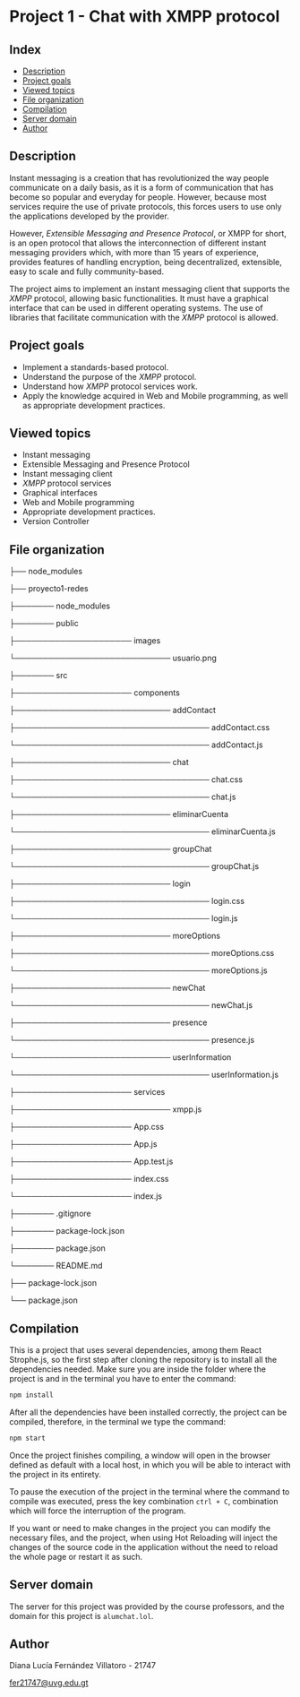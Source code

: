 # Project 1 - Chat with XMPP protocol
## Index
- [Description](https://github.com/FernandezDL/proyecto1-redes?tab=readme-ov-file#description)
- [Project goals](https://github.com/FernandezDL/proyecto1-redes?tab=readme-ov-file#project-goals)
- [Viewed topics](https://github.com/FernandezDL/proyecto1-redes?tab=readme-ov-file#viewed-topics)
- [File organization](https://github.com/FernandezDL/proyecto1-redes?tab=readme-ov-file#file-organization)
- [Compilation](https://github.com/FernandezDL/proyecto1-redes?tab=readme-ov-file#compilation)
- [Server domain](https://github.com/FernandezDL/proyecto1-redes?tab=readme-ov-file#server-domain)
- [Author](https://github.com/FernandezDL/proyecto1-redes?tab=readme-ov-file#author)

  
## Description
Instant messaging is a creation that has revolutionized the way people communicate on a daily basis, as it is a form of communication that has become so popular and everyday for people. However, because most services require the use of private protocols, this forces users to use only the applications developed by the provider.

However, _Extensible Messaging and Presence Protocol_, or XMPP for short, is an open protocol that allows the interconnection of different instant messaging providers which, with more than 15 years of experience, provides features of handling encryption, being decentralized, extensible, easy to scale and fully community-based.

The project aims to implement an instant messaging client that supports the _XMPP_ protocol, allowing basic functionalities. It must have a graphical interface that can be used in different operating systems. The use of libraries that facilitate communication with the _XMPP_ protocol is allowed.

## Project goals
- Implement a standards-based protocol.
- Understand the purpose of the _XMPP_ protocol.
- Understand how _XMPP_ protocol services work.
- Apply the knowledge acquired in Web and Mobile programming, as well as appropriate development practices.

## Viewed topics
- Instant messaging
- Extensible Messaging and Presence Protocol
- Instant messaging client
- _XMPP_ protocol services
- Graphical interfaces
- Web and Mobile programming
- Appropriate development practices.
- Version Controller
  
## File organization
├── node_modules

├── proyecto1-redes

├─────── node_modules

├─────── public

├───────────────────── images

└──────────────────────────── usuario.png

├─────── src

├───────────────────── components

├──────────────────────────── addContact

├─────────────────────────────────── addContact.css

└─────────────────────────────────── addContact.js

├──────────────────────────── chat

├─────────────────────────────────── chat.css

└─────────────────────────────────── chat.js

├──────────────────────────── eliminarCuenta

└─────────────────────────────────── eliminarCuenta.js

├──────────────────────────── groupChat

└─────────────────────────────────── groupChat.js

├──────────────────────────── login

├─────────────────────────────────── login.css

└─────────────────────────────────── login.js

├──────────────────────────── moreOptions

├─────────────────────────────────── moreOptions.css

└─────────────────────────────────── moreOptions.js

├──────────────────────────── newChat

└─────────────────────────────────── newChat.js

├──────────────────────────── presence

└─────────────────────────────────── presence.js

└──────────────────────────── userInformation

└─────────────────────────────────── userInformation.js

├───────────────────── services

├──────────────────────────── xmpp.js

├───────────────────── App.css

├───────────────────── App.js

├───────────────────── App.test.js

├───────────────────── index.css

└───────────────────── index.js

├─────── .gitignore

├─────── package-lock.json

├─────── package.json

└─────── README.md

├── package-lock.json

└── package.json

## Compilation
This is a project that uses several dependencies, among them React Strophe.js, so the first step after cloning the repository is to install all the dependencies needed. Make sure you are inside the folder where the project is and in the terminal you have to enter the command:

```bash
npm install
```

After all the dependencies have been installed correctly, the project can be compiled, therefore, in the terminal we type the command:

```bash
npm start
```

Once the project finishes compiling, a window will open in the browser defined as default with a local host, in which you will be able to interact with the project in its entirety.

To pause the execution of the project in the terminal where the command to compile was executed, press the key combination `ctrl + C`, combination which will force the interruption of the program.

If you want or need to make changes in the project you can modify the necessary files, and the project, when using Hot Reloading will inject the changes of the source code in the application without the need to reload the whole page or restart it as such.

## Server domain
The server for this project was provided by the course professors, and the domain for this project is `alumchat.lol`.

## Author
Diana Lucía Fernández Villatoro - 21747

fer21747@uvg.edu.gt
